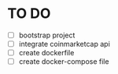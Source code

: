 # TO DO
- [ ] bootstrap project
- [ ] integrate coinmarketcap api
- [ ] create dockerfile
- [ ] create docker-compose file
